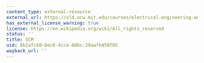 ```yaml
---
content_type: external-resource
external_url: https://old.ocw.mit.edu/courses/electrical-engineering-and-computer-science/6-001-structure-and-interpretation-of-computer-programs-spring-2005/projects/objsys.scm
has_external_license_warning: true
license: https://en.wikipedia.org/wiki/All_rights_reserved
status: ''
title: SCM
uid: 8b2afc60-8ec6-4cce-80bc-29aafb458f05
wayback_url: ''
---
```

